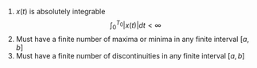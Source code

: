 1. $x(t)$ is absolutely integrable $$\int_{0}^{T_{0}}|x(t)|dt\lt \infty$$
2. Must have a finite number of maxima or minima in any finite interval $[a,b]$ 
3. Must have a finite number of discontinuities in any finite interval $[a,b]$ 